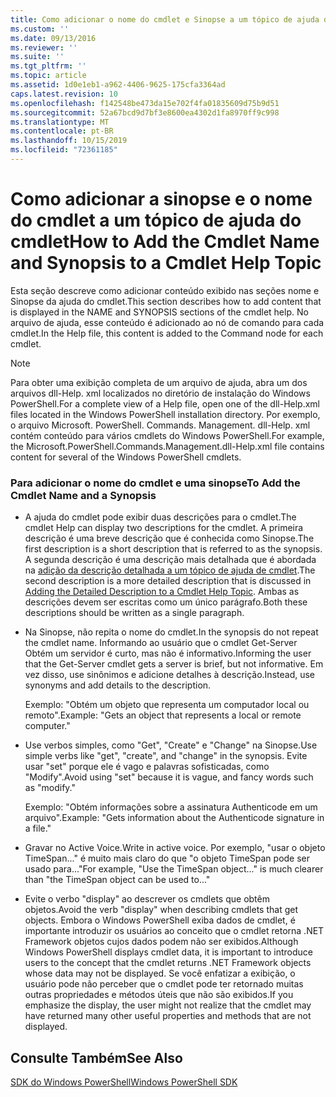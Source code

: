 ```yaml
---
title: Como adicionar o nome do cmdlet e Sinopse a um tópico de ajuda de cmdlet | Microsoft Docs
ms.custom: ''
ms.date: 09/13/2016
ms.reviewer: ''
ms.suite: ''
ms.tgt_pltfrm: ''
ms.topic: article
ms.assetid: 1d0e1eb1-a962-4406-9625-175cfa3364ad
caps.latest.revision: 10
ms.openlocfilehash: f142548be473da15e702f4fa01835609d75b9d51
ms.sourcegitcommit: 52a67bcd9d7bf3e8600ea4302d1fa8970ff9c998
ms.translationtype: MT
ms.contentlocale: pt-BR
ms.lasthandoff: 10/15/2019
ms.locfileid: "72361185"
---
```

# <a name="how-to-add-the-cmdlet-name-and-synopsis-to-a-cmdlet-help-topic"></a><span data-ttu-id="bb817-102">Como adicionar a sinopse e o nome do cmdlet a um tópico de ajuda do cmdlet</span><span class="sxs-lookup"><span data-stu-id="bb817-102">How to Add the Cmdlet Name and Synopsis to a Cmdlet Help Topic</span></span>

<span data-ttu-id="bb817-103">Esta seção descreve como adicionar conteúdo exibido nas seções nome e Sinopse da ajuda do cmdlet.</span><span class="sxs-lookup"><span data-stu-id="bb817-103">This section describes how to add content that is displayed in the NAME and SYNOPSIS sections of the cmdlet help.</span></span> <span data-ttu-id="bb817-104">No arquivo de ajuda, esse conteúdo é adicionado ao nó de comando para cada cmdlet.</span><span class="sxs-lookup"><span data-stu-id="bb817-104">In the Help file, this content is added to the Command node for each cmdlet.</span></span>

> [!NOTE]
> <span data-ttu-id="bb817-105">Para obter uma exibição completa de um arquivo de ajuda, abra um dos arquivos dll-Help. xml localizados no diretório de instalação do Windows PowerShell.</span><span class="sxs-lookup"><span data-stu-id="bb817-105">For a complete view of a Help file, open one of the dll-Help.xml files located in the Windows PowerShell installation directory.</span></span> <span data-ttu-id="bb817-106">Por exemplo, o arquivo Microsoft. PowerShell. Commands. Management. dll-Help. xml contém conteúdo para vários cmdlets do Windows PowerShell.</span><span class="sxs-lookup"><span data-stu-id="bb817-106">For example, the Microsoft.PowerShell.Commands.Management.dll-Help.xml file contains content for several of the Windows PowerShell cmdlets.</span></span>

### <a name="to-add-the-cmdlet-name-and-a-synopsis"></a><span data-ttu-id="bb817-107">Para adicionar o nome do cmdlet e uma sinopse</span><span class="sxs-lookup"><span data-stu-id="bb817-107">To Add the Cmdlet Name and a Synopsis</span></span>

- <span data-ttu-id="bb817-108">A ajuda do cmdlet pode exibir duas descrições para o cmdlet.</span><span class="sxs-lookup"><span data-stu-id="bb817-108">The cmdlet Help can display two descriptions for the cmdlet.</span></span> <span data-ttu-id="bb817-109">A primeira descrição é uma breve descrição que é conhecida como Sinopse.</span><span class="sxs-lookup"><span data-stu-id="bb817-109">The first description is a short description that is referred to as the synopsis.</span></span> <span data-ttu-id="bb817-110">A segunda descrição é uma descrição mais detalhada que é abordada na [adição da descrição detalhada a um tópico de ajuda de cmdlet](./how-to-add-a-cmdlet-description.md).</span><span class="sxs-lookup"><span data-stu-id="bb817-110">The second description is a more detailed description that is discussed in [Adding the Detailed Description to a Cmdlet Help Topic](./how-to-add-a-cmdlet-description.md).</span></span> <span data-ttu-id="bb817-111">Ambas as descrições devem ser escritas como um único parágrafo.</span><span class="sxs-lookup"><span data-stu-id="bb817-111">Both these descriptions should be written as a single paragraph.</span></span>

- <span data-ttu-id="bb817-112">Na Sinopse, não repita o nome do cmdlet.</span><span class="sxs-lookup"><span data-stu-id="bb817-112">In the synopsis do not repeat the cmdlet name.</span></span> <span data-ttu-id="bb817-113">Informando ao usuário que o cmdlet Get-Server Obtém um servidor é curto, mas não é informativo.</span><span class="sxs-lookup"><span data-stu-id="bb817-113">Informing the user that the Get-Server cmdlet gets a server is brief, but not informative.</span></span> <span data-ttu-id="bb817-114">Em vez disso, use sinônimos e adicione detalhes à descrição.</span><span class="sxs-lookup"><span data-stu-id="bb817-114">Instead, use synonyms and add details to the description.</span></span>

  <span data-ttu-id="bb817-115">Exemplo: "Obtém um objeto que representa um computador local ou remoto".</span><span class="sxs-lookup"><span data-stu-id="bb817-115">Example: "Gets an object that represents a local or remote computer."</span></span>

- <span data-ttu-id="bb817-116">Use verbos simples, como "Get", "Create" e "Change" na Sinopse.</span><span class="sxs-lookup"><span data-stu-id="bb817-116">Use simple verbs like "get", "create", and "change" in the synopsis.</span></span> <span data-ttu-id="bb817-117">Evite usar "set" porque ele é vago e palavras sofisticadas, como "Modify".</span><span class="sxs-lookup"><span data-stu-id="bb817-117">Avoid using "set" because it is vague, and fancy words such as "modify."</span></span>

  <span data-ttu-id="bb817-118">Exemplo: "Obtém informações sobre a assinatura Authenticode em um arquivo".</span><span class="sxs-lookup"><span data-stu-id="bb817-118">Example: "Gets information about the Authenticode signature in a file."</span></span>

- <span data-ttu-id="bb817-119">Gravar no Active Voice.</span><span class="sxs-lookup"><span data-stu-id="bb817-119">Write in active voice.</span></span> <span data-ttu-id="bb817-120">Por exemplo, "usar o objeto TimeSpan..." é muito mais claro do que "o objeto TimeSpan pode ser usado para..."</span><span class="sxs-lookup"><span data-stu-id="bb817-120">For example, "Use the TimeSpan object..." is much clearer than "the TimeSpan object can be used to..."</span></span>

- <span data-ttu-id="bb817-121">Evite o verbo "display" ao descrever os cmdlets que obtêm objetos.</span><span class="sxs-lookup"><span data-stu-id="bb817-121">Avoid the verb "display" when describing cmdlets that get objects.</span></span> <span data-ttu-id="bb817-122">Embora o Windows PowerShell exiba dados de cmdlet, é importante introduzir os usuários ao conceito que o cmdlet retorna .NET Framework objetos cujos dados podem não ser exibidos.</span><span class="sxs-lookup"><span data-stu-id="bb817-122">Although Windows PowerShell displays cmdlet data, it is important to introduce users to the concept that the cmdlet returns .NET Framework objects whose data may not be displayed.</span></span> <span data-ttu-id="bb817-123">Se você enfatizar a exibição, o usuário pode não perceber que o cmdlet pode ter retornado muitas outras propriedades e métodos úteis que não são exibidos.</span><span class="sxs-lookup"><span data-stu-id="bb817-123">If you emphasize the display, the user might not realize that the cmdlet may have returned many other useful properties and methods that are not displayed.</span></span>

## <a name="see-also"></a><span data-ttu-id="bb817-124">Consulte Também</span><span class="sxs-lookup"><span data-stu-id="bb817-124">See Also</span></span>

 [<span data-ttu-id="bb817-125">SDK do Windows PowerShell</span><span class="sxs-lookup"><span data-stu-id="bb817-125">Windows PowerShell SDK</span></span>](../windows-powershell-reference.md)